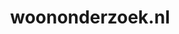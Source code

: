 ---
layout: post
title:  "woononderzoek.nl"
internal_url:  "/data/woononderzoek.nl.html"
categories: dutchgov
---